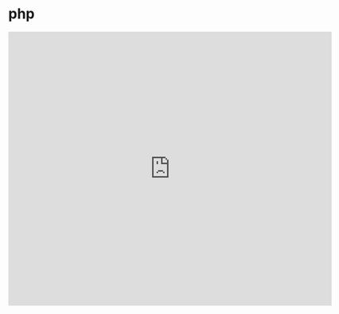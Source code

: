# php


<iframe src="https://tool.lu/coderunner/embed/bok.html" width="650" height="550" frameborder="0" mozallowfullscreen webkitallowfullscreen allowfullscreen></iframe>